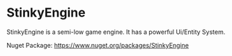 # StinkyEngine
StinkyEngine is a semi-low game engine. It has a powerful Ui/Entity System.

Nuget Package: https://www.nuget.org/packages/StinkyEngine
